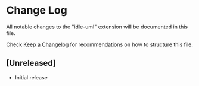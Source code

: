 # Change Log
All notable changes to the "idle-uml" extension will be documented in this file.

Check [Keep a Changelog](http://keepachangelog.com/) for recommendations on how to structure this file.

## [Unreleased]
- Initial release